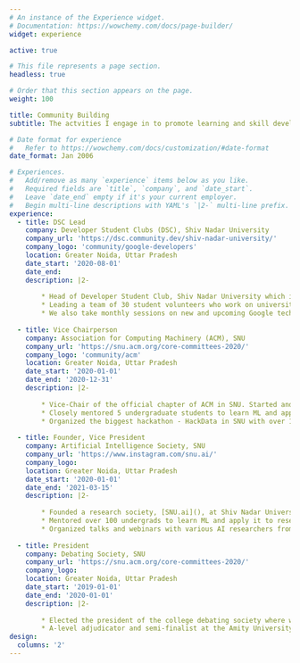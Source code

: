 ```yaml
---
# An instance of the Experience widget.
# Documentation: https://wowchemy.com/docs/page-builder/
widget: experience

active: true

# This file represents a page section.
headless: true

# Order that this section appears on the page.
weight: 100

title: Community Building
subtitle: The actvities I engage in to promote learning and skill development within my peers.

# Date format for experience
#   Refer to https://wowchemy.com/docs/customization/#date-format
date_format: Jan 2006

# Experiences.
#   Add/remove as many `experience` items below as you like.
#   Required fields are `title`, `company`, and `date_start`.
#   Leave `date_end` empty if it's your current employer.
#   Begin multi-line descriptions with YAML's `|2-` multi-line prefix.
experience:
  - title: DSC Lead
    company: Developer Student Clubs (DSC), Shiv Nadar University
    company_url: 'https://dsc.community.dev/shiv-nadar-university/'
    company_logo: 'community/google-developers'
    location: Greater Noida, Uttar Pradesh
    date_start: '2020-08-01'
    date_end: 
    description: |2-
    
        * Head of Developer Student Club, Shiv Nadar University which is the official community of Google Developers on campus with over 350 community members. 
        * Leading a team of 30 student volunteers who work on university-wide projects  which have a deep impact on stakeholders on and around our campus. 
        * We also take monthly sessions on new and upcoming Google technologies like Google Cloud, Tensorflow, Firebase etc. The details about our work are available on our [social media pages](https://www.instagram.com/dsc.snu/)
    
  - title: Vice Chairperson
    company: Association for Computing Machinery (ACM), SNU
    company_url: 'https://snu.acm.org/core-committees-2020/'
    company_logo: 'community/acm'
    location: Greater Noida, Uttar Pradesh
    date_start: '2020-01-01'
    date_end: '2020-12-31'
    description: |2-
    
        * Vice-Chair of the official chapter of ACM in SNU. Started and led a special interest group for Machine Learning under ACM, SNU Chapter to promote peer learning and targeted skill development among students. 
        * Closely mentored 5 undergraduate students to learn ML and apply it to research projects within their field of interest. Made unique curriculum, discussed project ideas and organized mentor sessions for each student in the group.
        * Organized the biggest hackathon - HackData in SNU with over 150 participants over a period of three days. 
  
  - title: Founder, Vice President
    company: Artificial Intelligence Society, SNU
    company_url: 'https://www.instagram.com/snu.ai/'
    company_logo: 
    location: Greater Noida, Uttar Pradesh
    date_start: '2020-01-01'
    date_end: '2021-03-15'
    description: |2-
    
        * Founded a research society, [SNU.ai](), at Shiv Nadar University to promote AI Research across different disciplines.
        * Mentored over 100 undergrads to learn ML and apply it to research projects within their field of interest.
        * Organized talks and webinars with various AI researchers from different parts of the world.
    
  - title: President
    company: Debating Society, SNU
    company_url: 'https://snu.acm.org/core-committees-2020/'
    company_logo:
    location: Greater Noida, Uttar Pradesh
    date_start: '2019-01-01'
    date_end: '2020-01-01'
    description: |2-
    
        * Elected the president of the college debating society where we debate in the Asian and British Parliamentary Style format. 
        * A-level adjudicator and semi-finalist at the Amity University Tournament.
design:
  columns: '2'
---
```

